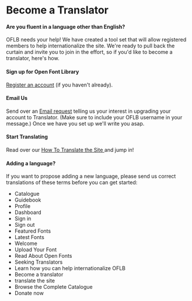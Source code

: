 <h1>Become a Translator</h1>

<h4>Are you fluent in a language other than English?</h4>

<p>OFLB needs your help!  We have created a tool set that will allow registered members to help internationalize the site. We're ready to pull back the curtain and invite you to join in the effort, so if you'd like to become a translator, here's how.</p>

<h4>Sign up for Open Font Library</h4>

<p><a href="/up">Register an account</a> (if you haven't already).</p>

<h4>Email Us</h4>

<p>Send over an <a href="mailto:everyone@openfontlibrary.org">Email request</a> telling us your interest in upgrading your account to Translator. (Make sure to include your OFLB username in your message.) Once we have you set up we'll write you asap.</p>

<h4>Start Translating</h4>

<p>Read over our <a href="/guidebook/translation">How To Translate the Site </a> and jump in!</p>

<h4>Adding a language?</h4>

<p>If you want to propose adding a new language, please send us correct translations of these terms before you can get started:</p>

<ul>
<li>Catalogue</li>
<li>Guidebook</li>
<li>Profile</li>
<li>Dashboard</li>
<li>Sign in</li>
<li>Sign out</li>
<li>Featured Fonts</li>
<li>Latest Fonts</li>
<li>Welcome</li>
<li>Upload Your Font</li>
<li>Read About Open Fonts</li>
<li>Seeking Translators</li>
<li>Learn how you can help internationalize OFLB</li>
<li>Become a translator</li>
<li>translate the site</li>
<li>Browse the Complete Catalogue</li>
<li>Donate now</li>
</ul>